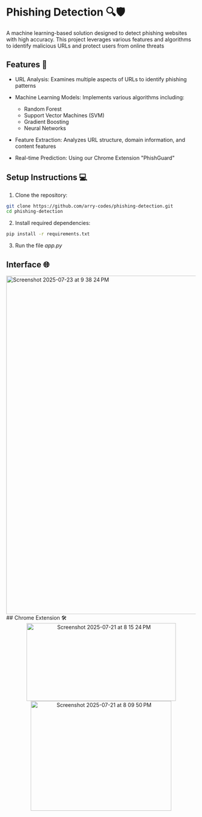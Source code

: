
# Phishing Detection 🔍🛡️

A machine learning-based solution designed to detect phishing websites with high accuracy. This project leverages various features and algorithms to identify malicious URLs and protect users from online threats


## Features 🚀

* URL Analysis: Examines multiple aspects of URLs to identify phishing patterns

* Machine Learning Models: Implements various algorithms including:

    - Random Forest
    - Support Vector Machines (SVM)
    - Gradient Boosting
    - Neural Networks

* Feature Extraction: Analyzes URL structure, domain information, and content features

* Real-time Prediction: Using our Chrome Extension "PhishGuard"



## Setup Instructions 💻

1. Clone the repository:

```bash
git clone https://github.com/arry-codes/phishing-detection.git
cd phishing-detection
```

2. Install required dependencies:

```bash
pip install -r requirements.txt
```

3. Run the file *app.py*
## Interface 🌐
<img width="1440" height="900" alt="Screenshot 2025-07-23 at 9 38 24 PM" src="https://github.com/user-attachments/assets/7992aad0-f6c0-4ecf-b261-5a82d4d2ecc5" />
## Chrome Extension 🛠️
<div align="center">
<img width="397" height="207" alt="Screenshot 2025-07-21 at 8 15 24 PM" src="https://github.com/user-attachments/assets/bab1b0b9-0e51-40a3-b52d-2e7d587e7ad3" />
<img width="374" height="292" alt="Screenshot 2025-07-21 at 8 09 50 PM" src="https://github.com/user-attachments/assets/8767839c-0ad5-4391-990a-63c967d38648" />
</div>







